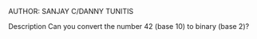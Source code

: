 AUTHOR: SANJAY C/DANNY TUNITIS

Description
Can you convert the number 42 (base 10) to binary (base 2)?
